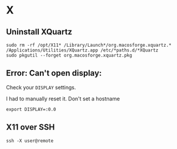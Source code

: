 # X #

## Uninstall XQuartz ##

	sudo rm -rf /opt/X11* /Library/Launch*/org.macosforge.xquartz.* /Applications/Utilities/XQuartz.app /etc/*paths.d/*XQuartz
	sudo pkgutil --forget org.macosforge.xquartz.pkg

## Error: Can't open display: ##

Check your `DISPLAY` settings.

I had to manually reset it. Don't set a hostname

	export DISPLAY=:0.0
	
## X11 over SSH ##

	ssh -X user@remote
